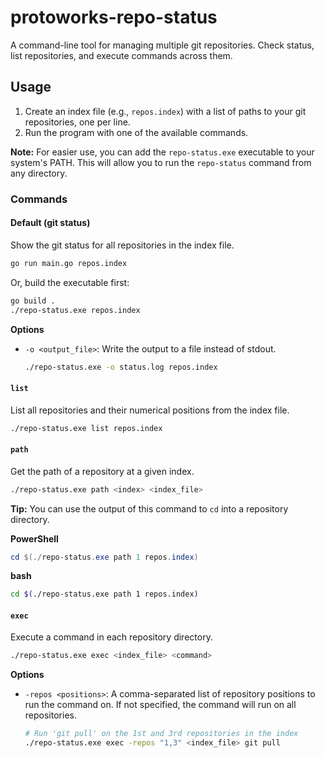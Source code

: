 # protoworks-repo-status

A command-line tool for managing multiple git repositories. Check status, list repositories, and execute commands across them.

## Usage

1.  Create an index file (e.g., `repos.index`) with a list of paths to your git repositories, one per line.
2.  Run the program with one of the available commands.

**Note:** For easier use, you can add the `repo-status.exe` executable to your system's PATH. This will allow you to run the `repo-status` command from any directory.

### Commands

#### Default (git status)

Show the git status for all repositories in the index file.

```bash
go run main.go repos.index
```

Or, build the executable first:

```bash
go build .
./repo-status.exe repos.index
```

**Options**

-   `-o <output_file>`: Write the output to a file instead of stdout.

    ```bash
    ./repo-status.exe -o status.log repos.index
    ```

#### `list`

List all repositories and their numerical positions from the index file.

```bash
./repo-status.exe list repos.index
```

#### `path`

Get the path of a repository at a given index.

```bash
./repo-status.exe path <index> <index_file>
```

**Tip:** You can use the output of this command to `cd` into a repository directory.

**PowerShell**
```powershell
cd $(./repo-status.exe path 1 repos.index)
```

**bash**
```bash
cd $(./repo-status.exe path 1 repos.index)
```

#### `exec`

Execute a command in each repository directory.

```bash
./repo-status.exe exec <index_file> <command>
```

**Options**

-   `-repos <positions>`: A comma-separated list of repository positions to run the command on. If not specified, the command will run on all repositories.

    ```bash
    # Run 'git pull' on the 1st and 3rd repositories in the index
    ./repo-status.exe exec -repos "1,3" <index_file> git pull
    ```

